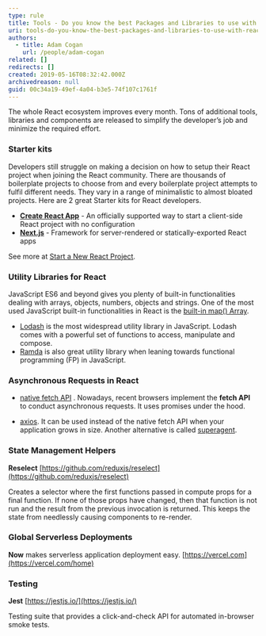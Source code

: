 ```yaml
---
type: rule
title: Tools - Do you know the best Packages and Libraries to use with React?
uri: tools-do-you-know-the-best-packages-and-libraries-to-use-with-react
authors: 
  - title: Adam Cogan
    url: /people/adam-cogan
related: []
redirects: []
created: 2019-05-16T08:32:42.000Z
archivedreason: null
guid: 00c34a19-49ef-4a04-b3e5-74f107c1761f
---
```


The whole React ecosystem improves every month. Tons of additional tools, libraries and components are released to simplify the developer’s job and minimize the required effort. 

<!--endintro-->

### Starter kits

Developers still struggle on making a decision on how to setup their React project when joining the React community. There are thousands of boilerplate projects to choose from and every boilerplate project attempts to fulfil different needs. They vary in a range of minimalistic to almost bloated projects. Here are 2 great Starter kits for React developers.

* **[Create React App](https://github.com/facebook/create-react-app)** - An officially supported way to start a client-side React project with no configuration
* **[Next.js](https://nextjs.org/)** - Framework for server-rendered or statically-exported React apps

See more at [Start a New React Project](https://react.dev/learn/start-a-new-react-project).

### Utility Libraries for React

JavaScript ES6 and beyond gives you plenty of built-in functionalities dealing with arrays, objects, numbers, objects and strings. One of the most used JavaScript built-in functionalities in React is the [built-in map() Array](https://developer.mozilla.org/en-US/docs/Web/JavaScript/Reference/Global_Objects/Array/map).

* [Lodash](https://lodash.com/) is the most widespread utility library in JavaScript. Lodash comes with a powerful set of functions to access, manipulate and compose.
* [Ramda](https://ramdajs.com/) is also great utility library when leaning towards functional programming (FP) in JavaScript.

### Asynchronous Requests in React

* [native fetch API](https://developer.mozilla.org/en-US/docs/Web/API/Fetch_API) . Nowadays, recent browsers implement the **fetch API** to conduct asynchronous requests. It uses promises under the hood.

* [axios](https://github.com/axios/axios). It can be used instead of the native fetch API when your application grows in size. Another alternative is called [superagent](https://github.com/visionmedia/superagent).

### State Management Helpers

**Reselect** 
[https://github.com/reduxjs/reselect](https://github.com/reduxjs/reselect)

Creates a selector where the first functions passed in compute props for a final function. If none of those props have changed, then that function is not run and the result from the previous invocation is returned. This keeps the state from needlessly causing components to re-render.

### Global Serverless Deployments

**Now** makes serverless application deployment easy.
[https://vercel.com](https://vercel.com/home)

### Testing

**Jest** 
[https://jestjs.io/](https://jestjs.io/)

Testing suite that provides a click-and-check API for automated in-browser smoke tests.
